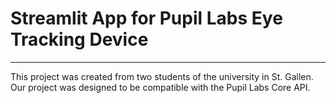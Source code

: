 # Streamlit App for Pupil Labs Eye Tracking Device
------
This project was created from two students of the university in St. Gallen. 
Our project was designed to be compatible with the Pupil Labs Core API.

